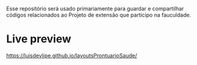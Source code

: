 Esse repositório será usado primariamente para guardar e compartilhar códigos relacionados ao Projeto de extensão que participo na fauculdade.

# Live preview
https://luisdevlipe.github.io/layoutsProntuarioSaude/
